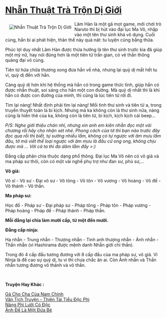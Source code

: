<a href="https://utruyen.com/nhan-thuat-tra-tron-di-gioi/12314/" title="Nhẫn Thuật Trà Trộn Dị Giới"><h1>Nhẫn Thuật Trà Trộn Dị Giới</h1></a><div style="display:table"><img align="right" style="float: left; padding: 10px;" src="https://utruyen.com/images/story/200x260/nhan-thuat-tra-tron-di-gioi.jpg" alt="Nhẫn Thuật Trà Trộn Dị Giới">Lâm Hàn là một gã mọt game, mới chơi trò Naruto thì bị hút vào đại lục Ma Võ, nhập vào một tên thư sinh khá vô dụng. Cuối cùng, hắn bi ai phát hiện, thân thể này quá nát: tu luyện cũng bằng thừa.<p></p>Phúc lợi duy nhất Lâm Hàn được thừa hưởng là tên thư sinh trước kia đã giúp một mỹ nữ, hay nói đúng hơn là một tiên tử trần gian, có vẻ thần thông quảng đại vô cùng.<p></p>Tiên tử hứa chữa thương xong đưa hắn về nhà, nhưng lại quỷ dị mất hết tu vi, quỷ dị đến với hắn.<p></p>Càng quỷ dị hơn khi hệ thống mà hắn có trong game thức tỉnh, giúp hắn có được nhẫn thuật, soi sáng cho hắn một con đường. Mà quỷ dị nhất thì là khi hắn có được con đường của mình, thì cũng là lúc tiên tử rời đi.<p></p>Tìm lại nàng! Nhất định phải tìm lại nàng! Mối tình thư sinh và tiên tử a, trong truyền thuyết toàn là bi kịch. Nhưng mà ka không còn là thư sinh nữa, nàng cũng là hiền thê của ka, không còn là tiên tử, bi kịch, kịch kịch cái beep... <p></p><i>P/S: Nghe giới thiệu chán nhỉ, nhưng xin anh em kiên nhẫn đọc một vài chương rồi hãy cho nhận xét nhé. Phong cách của tớ thì bạn nào trước đây đọc qua rồi thì biết, tự sướng nhiều lắm, không có tự ngược với âm mưu lắm đâu, tớ mà viết thể loại ngược với âm mưu là đầu cứ ong ong, không chịu được mà ...</i><i> Với cả ta thì đa dâm lắm đấy >:)<p></p></i><p></p>Đẳng cấp phân chia thuộc dạng phổ thông. Đại lục Ma Võ nên có võ giả và ma pháp sư thôi, còn có một vài nghề phụ trợ như đan sư, phù sư,...<p></p><b>Võ giả:</b><p></p>Võ sĩ - Võ sư - Đại võ sư - Võ tông - Võ tôn - Võ vương - Võ hoàng - Võ đế - Võ thánh - Võ thần.<p></p><b>Ma pháp sư:</b><p></p>Học đồ - Pháp sư - Đại pháp sư - Pháp tông - Pháp tôn - Pháp vương - Pháp hoàng - Pháp đế - Pháp thánh - Pháp thần.<p></p><b>Mỗi đẳng lại chia làm mười cấp, từ một đến mười.</b><p></p><b>Đẳng cấp ninja:</b><p></p>Hạ nhẫn - Trung nhẫn - Thượng nhẫn - Tinh anh thượng nhẫn - Ảnh nhẫn - Thần nhẫn (vì Hashirama được mệnh danh Nhẫn giới chi thần).<p></p>Trong đó 4 cấp đầu tương đương với 8 cấp đầu của ma pháp sư, võ giả. Vì Ninja là đề cao sự quỷ dị, tu vi thì chưa chắc ăn ai. Còn Ảnh nhẫn và Thần nhẫn tương đương võ thánh và võ thần.<i><p></p></i></div><p><br><b>Truyện Hay Khác :</b></p><a href="https://utruyen.com/ga-cho-cha-cua-nam-chinh/18998/" alt="Gả Cho Cha Của Nam Chính">Gả Cho Cha Của Nam Chính</a><br/><a href="https://github.com/quanluxury/truyenhot/tree/master/truyenhay/16320/" alt="Vân Tịch Truyện - Thiên Tài Tiểu Độc Phi">Vân Tịch Truyện - Thiên Tài Tiểu Độc Phi</a><br/><a href="https://truyenngontinhay.wordpress.com/2019/10/03/nang-phi-luoi-co-doc/" alt="Nàng Phi Lười Có Độc">Nàng Phi Lười Có Độc</a><br/><a href="https://github.com/quanluxury/ngontinhhot/tree/master/truyenhay/19077/" alt="Ảnh Đế Là Một Đứa Bé">Ảnh Đế Là Một Đứa Bé</a><br/>